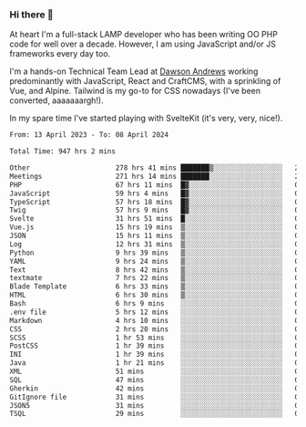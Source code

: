 ### Hi there 👋

<!--
**JamesNock/JamesNock** is a ✨ _special_ ✨ repository because its `README.md` (this file) appears on your GitHub profile.

Here are some ideas to get you started:

- 🔭 I’m currently working on ...
- 🌱 I’m currently learning ...
- 👯 I’m looking to collaborate on ...
- 🤔 I’m looking for help with ...
- 💬 Ask me about ...
- 📫 How to reach me: ...
- 😄 Pronouns: ...
- ⚡ Fun fact: ...
-->
At heart I'm a full-stack LAMP developer who has been writing OO PHP code for well over a decade. However, I am using JavaScript and/or JS frameworks every day too.

I'm a hands-on Technical Team Lead at [Dawson Andrews](https://www.dawsonandrews.com/) working predominantly with JavaScript, React and CraftCMS, with a sprinkling of Vue, and Alpine. Tailwind is my go-to for CSS nowadays (I've been converted, aaaaaaargh!).

In my spare time I've started playing with SvelteKit (it's very, very, nice!).

<!--START_SECTION:waka-->

```txt
From: 13 April 2023 - To: 08 April 2024

Total Time: 947 hrs 2 mins

Other                     278 hrs 41 mins ███████▒░░░░░░░░░░░░░░░░░   29.43 %
Meetings                  271 hrs 14 mins ███████░░░░░░░░░░░░░░░░░░   28.65 %
PHP                       67 hrs 11 mins  █▓░░░░░░░░░░░░░░░░░░░░░░░   07.10 %
JavaScript                59 hrs 4 mins   █▓░░░░░░░░░░░░░░░░░░░░░░░   06.24 %
TypeScript                57 hrs 18 mins  █▓░░░░░░░░░░░░░░░░░░░░░░░   06.05 %
Twig                      57 hrs 9 mins   █▓░░░░░░░░░░░░░░░░░░░░░░░   06.04 %
Svelte                    31 hrs 51 mins  █░░░░░░░░░░░░░░░░░░░░░░░░   03.36 %
Vue.js                    15 hrs 19 mins  ▒░░░░░░░░░░░░░░░░░░░░░░░░   01.62 %
JSON                      15 hrs 11 mins  ▒░░░░░░░░░░░░░░░░░░░░░░░░   01.60 %
Log                       12 hrs 31 mins  ▒░░░░░░░░░░░░░░░░░░░░░░░░   01.32 %
Python                    9 hrs 39 mins   ▒░░░░░░░░░░░░░░░░░░░░░░░░   01.02 %
YAML                      9 hrs 24 mins   ▒░░░░░░░░░░░░░░░░░░░░░░░░   00.99 %
Text                      8 hrs 42 mins   ▒░░░░░░░░░░░░░░░░░░░░░░░░   00.92 %
textmate                  7 hrs 22 mins   ▒░░░░░░░░░░░░░░░░░░░░░░░░   00.78 %
Blade Template            6 hrs 33 mins   ▒░░░░░░░░░░░░░░░░░░░░░░░░   00.69 %
HTML                      6 hrs 30 mins   ▒░░░░░░░░░░░░░░░░░░░░░░░░   00.69 %
Bash                      6 hrs 9 mins    ░░░░░░░░░░░░░░░░░░░░░░░░░   00.65 %
.env file                 5 hrs 12 mins   ░░░░░░░░░░░░░░░░░░░░░░░░░   00.55 %
Markdown                  4 hrs 10 mins   ░░░░░░░░░░░░░░░░░░░░░░░░░   00.44 %
CSS                       2 hrs 20 mins   ░░░░░░░░░░░░░░░░░░░░░░░░░   00.25 %
SCSS                      1 hr 53 mins    ░░░░░░░░░░░░░░░░░░░░░░░░░   00.20 %
PostCSS                   1 hr 39 mins    ░░░░░░░░░░░░░░░░░░░░░░░░░   00.18 %
INI                       1 hr 39 mins    ░░░░░░░░░░░░░░░░░░░░░░░░░   00.18 %
Java                      1 hr 21 mins    ░░░░░░░░░░░░░░░░░░░░░░░░░   00.14 %
XML                       51 mins         ░░░░░░░░░░░░░░░░░░░░░░░░░   00.09 %
SQL                       47 mins         ░░░░░░░░░░░░░░░░░░░░░░░░░   00.08 %
Gherkin                   42 mins         ░░░░░░░░░░░░░░░░░░░░░░░░░   00.07 %
GitIgnore file            31 mins         ░░░░░░░░░░░░░░░░░░░░░░░░░   00.06 %
JSON5                     31 mins         ░░░░░░░░░░░░░░░░░░░░░░░░░   00.06 %
TSQL                      29 mins         ░░░░░░░░░░░░░░░░░░░░░░░░░   00.05 %
```

<!--END_SECTION:waka-->
